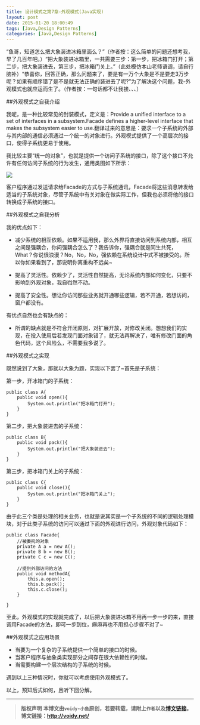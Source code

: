 ```yaml
---
title: 设计模式之第7章-外观模式(Java实现)
layout: post
date: 2015-01-20 18:00:49
tags: [Java,Design Patterns]
categories: [Java,Design Patterns]
---
```


“鱼哥，知道怎么把大象装进冰箱里面么？”（作者按：这么简单的问题还想考我，早了几百年吧。）“把大象装进冰箱里，一共需要三步：第一步，把冰箱门打开；第二步，把大象装进去，第三步，把冰箱门关上。”（此处模仿本山老师语调，请自行脑补）“恭喜你，回答正确，那么问题来了，要是有一万个大象是不是要走3万步呢？如果有顺序错了是不是就无法正确的装进去了呢?”为了解决这个问题，我-外观模式也就应运而生了。（作者按：一句话都不让我接、、、）

##外观模式之自我介绍

我呢，是一种比较常见的封装模式，定义是：Provide a unified interface to a set of interfaces in a subsystem.Facade defines a higher-level interface that makes the subsystem easier to use.翻译过来的意思是：要求一个子系统的外部与其内部的通信必须通过一个统一的对象进行。外观模式提供了一个高层次的接口，使得子系统更易于使用。

我比较主要“统一的对象”，也就是提供一个访问子系统的接口，除了这个接口不允许有任何访问子系统的行为发生，通用类图如下所示：

![](http://images.cnitblog.com/blog/666211/201501/191938451107252.png)

客户程序通过发送请求给Facade的方式与子系统通讯，Facade将这些消息转发给适当的子系统对象，尽管子系统中有关对象在做实际工作，但我也必须将他的接口转换成子系统的接口。

##外观模式之自我分析

我的优点如下：

* 减少系统的相互依赖。如果不适用我，那么外界将直接访问到系统内部，相互之间是强耦合，你问强耦合怎么了？我告诉你，强耦合就是同生共死，What？你说很浪漫？No，No，No，强依赖在系统设计中式不被接受的。所以你如果看到了，那说明你离重构不远矣~

* 提高了灵活性。依赖少了，灵活性自然提高，无论系统内部如何变化，只要不影响到外观对象，我自岿然不动。
 
* 提高了安全性。想让你访问那些业务就开通哪些逻辑，若不开通，若想访问，窗户都没有。

有优点自然也会有缺点的：

* 所谓的缺点就是不符合开闭原则，对扩展开放，对修改关闭。想想我们的实现，在投入使用后若发现门面对象错了，就无法再解决了，唯有修改门面的角色代码，这个风险么，不需要我多说了。

##外观模式之实现

既然说到了大象，那就以大象为题，实现以下罢了~首先是子系统：

第一步，开冰箱门的子系统：　

	public class A{
	    public void open(){
	        System.out.println("把冰箱门打开");
	    }
	}

第二步，把大象装进去的子系统：

	public class B{
	    public void pack(){
	        System.out.println("把大象装进去");
	    }
	}

第三步，把冰箱门关上的子系统：

	public class C{
	    public void close(){
	        System.out.println("把冰箱门关上");
	    }
	}

由于此三个类是处理的相关业务，也就是说其实是一个子系统的不同的逻辑处理模块，对于此类子系统的访问可以通过下面的外观进行访问，外观对象代码如下：

	public class Facade{
	    //被委托的对象
	    private A a = new A();
	    private B b = new B();
	    private C c = new C();
	
	    //提供外部访问的方法
	    public void methodA{
	        this.a.open();
	        this.b.pack();
	        this.c.close();
	    }
	
	}

至此，外观模式的实现就完成了，以后把大象装进冰箱不用再一步一步的来，直接调用Facade的方法，即可一步到位，麻麻再也不用担心步骤不对了~

##外观模式之应用场景


* 当要为一个复杂的子系统提供一个简单的接口的时候。
* 当客户程序与抽象类实现部分之间存在很大依赖性的时候。
* 当需要构建一个层次结构的子系统的时候。

遇到以上三种情况时，你就可以考虑使用外观模式了。

以上，预知后式如何，且听下回分解。



---
> **版权声明**
> **本博文由`voidy-小鱼`原创，若要转载，请附上`作者`以及[博文链接](http://voidy.net)。**
> **博文链接：<http://voidy.net/>**
